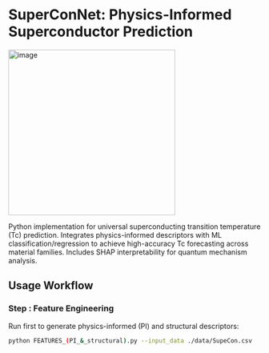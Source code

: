 # SuperConNet: Physics-Informed Superconductor Prediction
<img width="333" height="331" alt="image" src="https://github.com/user-attachments/assets/5587fd6d-e8ac-450f-bc12-ec981df72d10" />

Python implementation for universal superconducting transition temperature (Tc) prediction. Integrates physics-informed descriptors with ML classification/regression to achieve high-accuracy Tc forecasting across material families. Includes SHAP interpretability for quantum mechanism analysis.

## Usage Workflow

### Step : Feature Engineering
Run first to generate physics-informed (PI) and structural descriptors:
```bash
python FEATURES_(PI_&_structural).py --input_data ./data/SupeCon.csv
